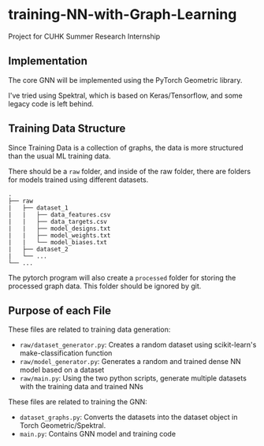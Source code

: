 # training-NN-with-Graph-Learning
Project for CUHK Summer Research Internship

## Implementation
The core GNN will be implemented using the PyTorch Geometric library.

I've tried using Spektral, which is based on Keras/Tensorflow, and some legacy code is left behind.

## Training Data Structure
Since Training Data is a collection of graphs, the data is more structured than the usual ML training data.

There should be a `raw` folder, and inside of the raw folder, there are folders for models trained using different datasets.

```
.
├── raw
|   ├── dataset_1
|   |   ├── data_features.csv
|   |   ├── data_targets.csv
|   |   ├── model_designs.txt
|   |   ├── model_weights.txt
|   |   └── model_biases.txt
|   ├── dataset_2
|   └── ...
└── ...
```

The pytorch program will also create a `processed` folder for storing the processed graph data. This folder should be ignored by git.

## Purpose of each File

These files are related to training data generation:

- `raw/dataset_generator.py`: Creates a random dataset using scikit-learn's make-classification function
- `raw/model_generator.py`: Generates a random and trained dense NN model based on a dataset
- `raw/main.py`: Using the two python scripts, generate multiple datasets with the training data and trained NNs

These files are related to training the GNN:

- `dataset_graphs.py`: Converts the datasets into the dataset object in Torch Geometric/Spektral.
- `main.py`: Contains GNN model and training code